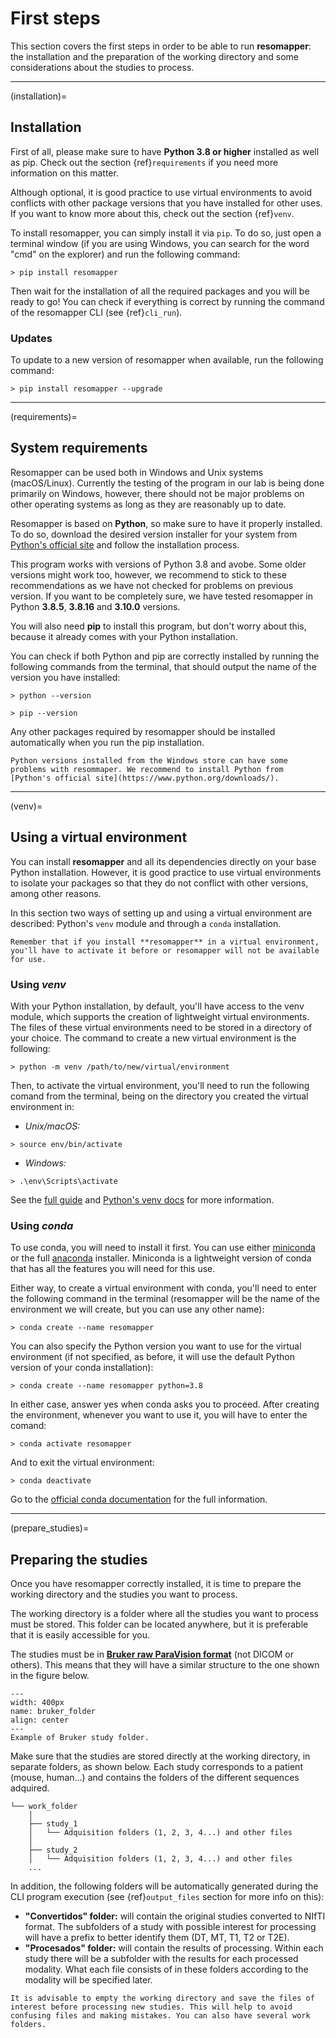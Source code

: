 # First steps

This section covers the first steps in order to be able to run **resomapper**: the installation and the preparation of the working directory and some considerations about the studies to process.

---

(installation)=
## Installation

First of all, please make sure to have **Python 3.8 or higher** installed as well as pip.  Check out the section {ref}`requirements` if you need more information on this matter. 

Although optional, it is good practice to use virtual environments to avoid conflicts with other package versions that you have installed for other uses. If you want to know more about this, check out the section {ref}`venv`.

To install resomapper, you can simply install it via `pip`. To do so, just open a terminal window (if you are using Windows, you can search for the word "cmd" on the explorer) and run the following command:

```
> pip install resomapper
```

Then wait for the installation of all the required packages and you will be ready to go! You can check if everything is correct by running the command of the resomapper CLI (see {ref}`cli_run`).

### Updates

To update to a new version of resomapper when available, run the following command:

```
> pip install resomapper --upgrade
```

---

(requirements)=
## System requirements

Resomapper can be used both in Windows and Unix systems (macOS/Linux). Currently the testing of the program in our lab is being done primarily on Windows, however, there should not be major problems on other operating systems as long as they are reasonably up to date.

Resomapper is based on **Python**, so make sure to have it properly installed. To do so, download the desired version installer for your system from [Python's official site](https://www.python.org/downloads/) and follow the installation process.

This program works with versions of Python 3.8 and avobe. Some older versions might work too, however, we recommend to stick to these recommendations as we have not checked for problems on previous version. If you want to be completely sure, we have tested resomapper in Python **3.8.5**, **3.8.16** and **3.10.0** versions.

You will also need **pip** to install this program, but don't worry about this, because it already comes with your Python installation.

You can check if both Python and pip are correctly installed by running the following commands from the terminal, that should output the name of the version you have installed:

```
> python --version
```

```
> pip --version
```

Any other packages required by resomapper should be installed automatically when you run the pip installation. 

```{warning}
Python versions installed from the Windows store can have some problems with resommaper. We recommend to install Python from [Python's official site](https://www.python.org/downloads/).
```

---

(venv)=
## Using a virtual environment

You can install **resomapper** and all its dependencies directly on your base Python installation. However, it is good practice to use virtual environments to isolate your packages so that they do not conflict with other versions, among other reasons.

In this section two ways of setting up and using a virtual environment are described: Python's `venv` module and through a `conda` installation. 

```{note}
Remember that if you install **resomapper** in a virtual environment, you'll have to activate it before or resomapper will not be available for use.
```

### Using *venv*

With your Python installation, by default, you'll have access to the venv module, which supports the creation of lightweight virtual environments. The files of these virtual environments need to be stored in a directory of your choice. The command to create a new virtual environment is the following:

```
> python -m venv /path/to/new/virtual/environment
```

Then, to activate the virtual environment, you'll need to run the following comand from the terminal, being on the directory you created the virtual environment in:

* *Unix/macOS:*
```
> source env/bin/activate
```
* *Windows:*
```
> .\env\Scripts\activate
```

See the [full guide](https://packaging.python.org/en/latest/guides/installing-using-pip-and-virtual-environments/#creating-a-virtual-environment) and [Python's venv docs](https://docs.python.org/3/library/venv.html) for more information.


### Using *conda*

To use conda, you will need to install it first. You can use either [miniconda](https://docs.conda.io/en/latest/miniconda.html) or the full [anaconda](https://www.anaconda.com/download/) installer. Miniconda is a lightweight version of conda that has all the features you will need for this use.

Either way, to create a virtual environment with conda, you'll need to enter the following command in the terminal (resomapper will be the name of the environment we will create, but you can use any other name):

```
> conda create --name resomapper
```

You can also specify the Python version you want to use for the virtual environment (if not specified, as before, it will use the default Python version of your conda installation):

```
> conda create --name resomapper python=3.8
```

In either case, answer yes when conda asks you to proceed. After creating the environment, whenever you want to use it, you will have to enter the comand:

```
> conda activate resomapper
```

And to exit the virtual environment:

```
> conda deactivate
```

Go to the [official conda documentation](https://docs.conda.io/projects/conda/en/stable/user-guide/tasks/manage-environments.html) for the full information.

---

(prepare_studies)=
## Preparing the studies

Once you have resomapper correctly installed, it is time to prepare the working directory and the studies you want to process. 

The working directory is a folder where all the studies you want to process must be stored. This folder can be located anywhere, but it is preferable that it is easily accessible for you. 

The studies must be in [**Bruker raw ParaVision format**](https://imaging.mrc-cbu.cam.ac.uk/imaging/FormatBruker) (not DICOM or others). This means that they will have a similar structure to the one shown in the figure below.

```{figure} _static/bruker_folder.png
---
width: 400px
name: bruker_folder
align: center
---
Example of Bruker study folder.
```

Make sure that the studies are stored directly at the working directory, in separate folders, as shown below. Each study corresponds to a patient (mouse, human...) and contains the folders of the different sequences adquired.

```
└── work_folder 
    │
    ├── study_1
    │   └── Adquisition folders (1, 2, 3, 4...) and other files
    │
    ├── study_2
    │   └── Adquisition folders (1, 2, 3, 4...) and other files
    ...
```

In addition, the following folders will be automatically generated during the CLI program execution (see {ref}`output_files` section for more info on this):

* **"Convertidos" folder:** will contain the original studies converted to NIfTI format. The subfolders of a study with possible interest for processing will have a prefix to better identify them (DT, MT, T1, T2 or T2E).
* **"Procesados" folder:** will contain the results of processing. Within each study there will be a subfolder with the results for each processed modality. What each file consists of in these folders according to the modality will be specified later.

```{note}
It is advisable to empty the working directory and save the files of interest before processing new studies. This will help to avoid confusing files and making mistakes. You can also have several work folders.
```
